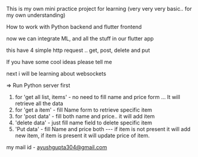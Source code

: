 This is my own mini practice project for learning (very very very basic.. for my own understanding)

How to work with Python backend and flutter frontend

now we can integrate ML, and all the stuff in our flutter app


this have 4 simple http request .. get, post, delete and put

If you have some cool ideas please tell me

next i will be learning about websockets


=> Run Python server first

1. for 'get all list, items' - no need to fill name and price form ... It will retrieve all the data
2. for 'get a item' - fill Name form to retrieve specific item
3. for 'post data' - fill both name and price.. it will add item
4. 'delete data' - just fill name field to delete specific item
5. 'Put data' - fill Name and price both --- if item is not present it will add new item, if item is present it will update price of item.

my mail id - ayushgupta304@gmail.com
